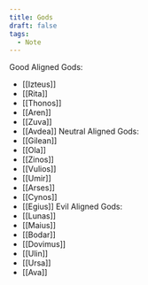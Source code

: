 ```yaml
---
title: Gods
draft: false
tags:
  - Note
---
```


Good Aligned Gods:
- [[Izteus]]
- [[Rita]]
- [[Thonos]]
- [[Aren]]
- [[Zuva]]
- [[Avdea]]
Neutral Aligned Gods:
- [[Gilean]]
- [[Ola]]
- [[Zinos]]
- [[Vulios]]
- [[Umir]]
- [[Arses]]
- [[Cynos]]
- [[Egius]]
Evil Aligned Gods:
- [[Lunas]]
- [[Maius]]
- [[Bodar]]
- [[Dovimus]]
- [[Ulin]]
- [[Ursa]]
- [[Ava]]

